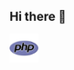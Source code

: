 ## Hi there 👋
<img src="https://github.com/devicons/devicon/blob/master/icons/php/php-original.svg" alt="PHP Logo" width="50" height="50"/>

<!--
**CarolinaPerezFlores/CarolinaPerezFlores** is a ✨ _special_ ✨ repository because its `README.md` (this file) appears on your GitHub profile.

Here are some ideas to get you started:

- 🔭 I’m currently working on ...
- 🌱 I’m currently learning ...
- 👯 I’m looking to collaborate on ...
- 🤔 I’m looking for help with ...
- 💬 Ask me about ...
- 📫 How to reach me: ...
- 😄 Pronouns: ...
- ⚡ Fun fact: ...
-->
